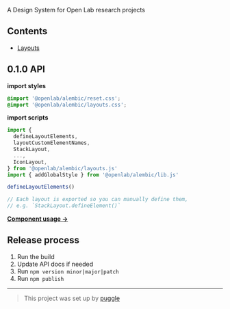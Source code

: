 A Design System for Open Lab research projects

## Contents

- [Layouts](https://digitalinteraction.github.io/alembic/src/layouts/)

## 0.1.0 API

**import styles**

```css
@import '@openlab/alembic/reset.css';
@import '@openlab/alembic/layouts.css';
```

**import scripts**

```js
import {
  defineLayoutElements,
  layoutCustomElementNames,
  StackLayout,
  ...,
  IconLayout,
} from '@openlab/alembic/layouts.js'
import { addGlobalStyle } from '@openlab/alembic/lib.js'

defineLayoutElements()

// Each layout is exported so you can manually define them,
// e.g. `StackLayout.defineElement()`
```

[**Component usage →**](https://digitalinteraction.github.io/alembic/src/layouts/)

## Release process

1. Run the build
2. Update API docs if needed
3. Run `npm version minor|major|patch`
4. Run `npm publish`

---

> This project was set up by [puggle](https://npm.im/puggle)
